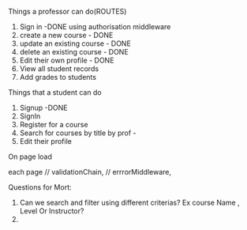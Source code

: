Things a professor can do(ROUTES)

1. Sign in -DONE using authorisation middleware
2. create a new course - DONE
3. update an existing course - DONE
4. delete an existing course - DONE
5. Edit their own profile - DONE
6. View all student records
7. Add grades to students

Things that a student can do

1. Signup -DONE
2. SignIn
3. Register for a course
4. Search for courses
   by title
   by prof - 
5. Edit their profile

On page load

each page
// validationChain,
// errrorMiddleware,

Questions for Mort:

1. Can we search and filter using different criterias? Ex course Name , Level Or Instructor?
2.
